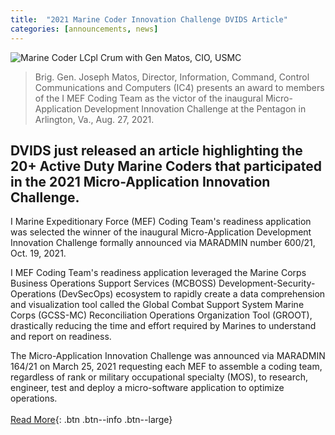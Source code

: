 ```yaml
---
title:  "2021 Marine Coder Innovation Challenge DVIDS Article"
categories: [announcements, news]
---
```

![Marine Coder LCpl Crum with Gen Matos, CIO, USMC](https://cdn.dvidshub.net/media/thumbs/photos/2110/6903472/1000w_q75.jpg)

> Brig. Gen. Joseph Matos, Director, Information, Command, Control Communications and Computers (IC4) presents an award to members of the I MEF Coding Team as the victor of the inaugural Micro-Application Development Innovation Challenge at the Pentagon in Arlington, Va., Aug. 27, 2021.

## DVIDS just released an article highlighting the 20+ Active Duty Marine Coders that participated in the 2021 Micro-Application Innovation Challenge.

I Marine Expeditionary Force (MEF) Coding Team's readiness application was selected the winner of the inaugural Micro-Application Development Innovation Challenge formally announced via MARADMIN number 600/21, Oct. 19, 2021.

I MEF Coding Team's readiness application leveraged the Marine Corps Business Operations Support Services (MCBOSS) Development-Security-Operations (DevSecOps) ecosystem to rapidly create a data comprehension and visualization tool called the Global Combat Support System Marine Corps (GCSS-MC) Reconciliation Operations Organization Tool (GROOT), drastically reducing the time and effort required by Marines to understand and report on readiness.

The Micro-Application Innovation Challenge was announced via MARADMIN 164/21 on March 25, 2021 requesting each MEF to assemble a coding team, regardless of rank or military occupational specialty (MOS), to research, engineer, test and deploy a micro-software application to optimize operations.  
<br>
[Read More](https://www.dvidshub.net/news/407879/mef-wins-micro-app-innovation-challenge-against-coders-across-marine-corps){: .btn .btn--info .btn--large}
